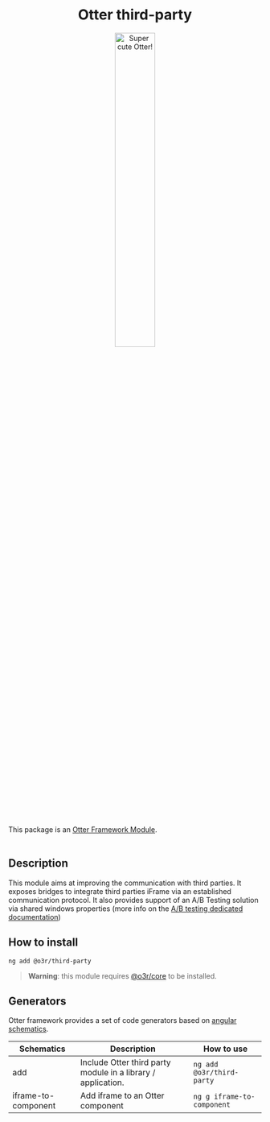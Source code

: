 <h1 align="center">Otter third-party</h1>
<p align="center">
  <img src="https://raw.githubusercontent.com/AmadeusITGroup/otter/main/.attachments/otter.png" alt="Super cute Otter!" width="40%"/>
</p>

This package is an [Otter Framework Module](https://github.com/AmadeusITGroup/otter/tree/main/docs/core/MODULE.md).
<br />
<br />

## Description

This module aims at improving the communication with third parties.
It exposes bridges to integrate third parties iFrame via an established communication protocol.
It also provides support of an A/B Testing solution via shared windows properties 
(more info on the [A/B testing dedicated documentation](https://github.com/AmadeusITGroup/otter/tree/main/docs/ab-testing/AB_TESTING.md))

## How to install

```shell
ng add @o3r/third-party
```

> **Warning**: this module requires [@o3r/core](https://www.npmjs.com/package/@o3r/core) to be installed.

## Generators

Otter framework provides a set of code generators based on [angular schematics](https://angular.io/guide/schematics).

| Schematics            | Description                                                  | How to use                  |
| --------------------- | ------------------------------------------------------------ | --------------------------- |
| add                   | Include Otter third party module in a library / application. | `ng add @o3r/third-party`   |
| iframe-to-component  | Add iframe to an Otter component                             | `ng g iframe-to-component` |
